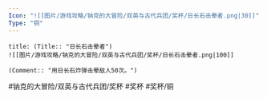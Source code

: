 ```yaml
---
Icon: "![[图片/游戏攻略/钠克的大冒险/双英与古代兵团/奖杯/日长石击晕者.png|30]]"
Type: "铜"
---
```

```ad-common-bronze-trophy
title: (Title:: "日长石击晕者")
![[图片/游戏攻略/钠克的大冒险/双英与古代兵团/奖杯/日长石击晕者.png|100]]

(Comment:: "用日长石炸弹击晕敌人50次。")
```

#钠克的大冒险/双英与古代兵团/奖杯 #奖杯 #奖杯/铜
